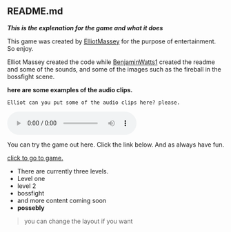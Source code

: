 README.md
-
***This is the explenation for the game and what it does***

This game was created by [ElliotMassey](https://replit.com/@ElliotMassey) for the purpose of entertainment. So enjoy.

Elliot Massey created the code while [BenjaminWatts1](https://replit.com/@BenjaminWatts1) created the readme and some of the sounds,
and some of the images such as the fireball in the bossfight scene.


**here are some examples of the audio clips.**
```
Elliot can you put some of the audio clips here? please.
```

<audio controls="controls">
<source type="audio/mp3" src="./assets/fire.mp3"></source>
<p>Your browser does not support the audio element.</p>
</audio>


You can try the game out here. 
Click the link below.
And as always have fun.

[click to go to game.](https://knightman.elliotmassey.repl.co/)

- There are currently three levels.
- Level one
- level 2
- bossfight
- and more content coming soon
- **possebly**
> you can change the layout if you want

